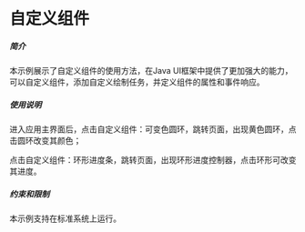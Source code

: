 # 自定义组件<a name="ZH-CN_TOPIC_0000001172908319"></a>

##### 简介<a name="section104mcpsimp"></a>

本示例展示了自定义组件的使用方法，在Java UI框架中提供了更加强大的能力，可以自定义组件，添加自定义绘制任务，并定义组件的属性和事件响应。

##### 使用说明<a name="section107mcpsimp"></a>

进入应用主界面后，点击自定义组件：可变色圆环，跳转页面，出现黄色圆环，点击圆环改变其颜色；

点击自定义组件：环形进度条，跳转页面，出现环形进度控制器，点击环形可改变其进度。

##### 约束和限制<a name="section111mcpsimp"></a>

本示例支持在标准系统上运行。

